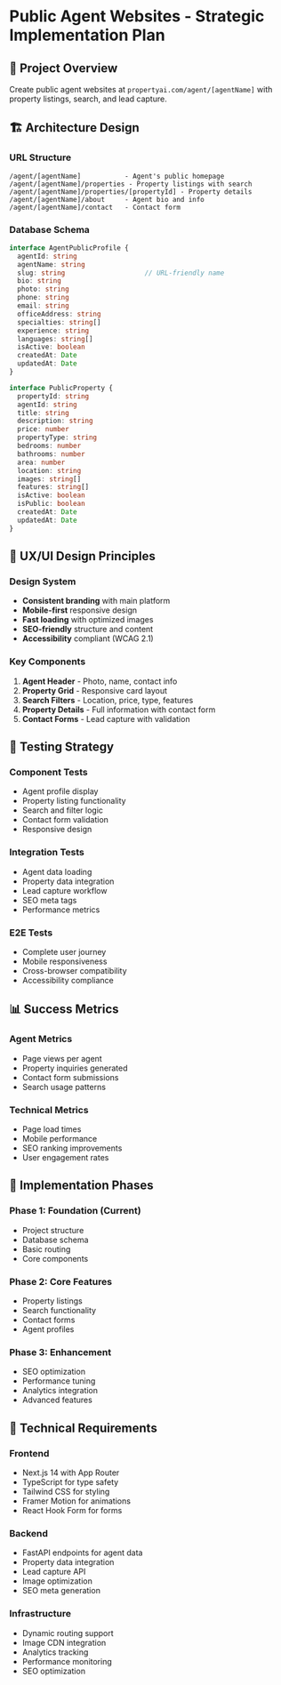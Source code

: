 # Public Agent Websites - Strategic Implementation Plan

## 🎯 Project Overview
Create public agent websites at `propertyai.com/agent/[agentName]` with property listings, search, and lead capture.

## 🏗️ Architecture Design

### URL Structure
```
/agent/[agentName]           - Agent's public homepage
/agent/[agentName]/properties - Property listings with search
/agent/[agentName]/properties/[propertyId] - Property details
/agent/[agentName]/about     - Agent bio and info
/agent/[agentName]/contact   - Contact form
```

### Database Schema
```typescript
interface AgentPublicProfile {
  agentId: string
  agentName: string
  slug: string                    // URL-friendly name
  bio: string
  photo: string
  phone: string
  email: string
  officeAddress: string
  specialties: string[]
  experience: string
  languages: string[]
  isActive: boolean
  createdAt: Date
  updatedAt: Date
}

interface PublicProperty {
  propertyId: string
  agentId: string
  title: string
  description: string
  price: number
  propertyType: string
  bedrooms: number
  bathrooms: number
  area: number
  location: string
  images: string[]
  features: string[]
  isActive: boolean
  isPublic: boolean
  createdAt: Date
  updatedAt: Date
}
```

## 🎨 UX/UI Design Principles

### Design System
- **Consistent branding** with main platform
- **Mobile-first** responsive design
- **Fast loading** with optimized images
- **SEO-friendly** structure and content
- **Accessibility** compliant (WCAG 2.1)

### Key Components
1. **Agent Header** - Photo, name, contact info
2. **Property Grid** - Responsive card layout
3. **Search Filters** - Location, price, type, features
4. **Property Details** - Full information with contact form
5. **Contact Forms** - Lead capture with validation

## 🧪 Testing Strategy

### Component Tests
- Agent profile display
- Property listing functionality
- Search and filter logic
- Contact form validation
- Responsive design

### Integration Tests
- Agent data loading
- Property data integration
- Lead capture workflow
- SEO meta tags
- Performance metrics

### E2E Tests
- Complete user journey
- Mobile responsiveness
- Cross-browser compatibility
- Accessibility compliance

## 📊 Success Metrics

### Agent Metrics
- Page views per agent
- Property inquiries generated
- Contact form submissions
- Search usage patterns

### Technical Metrics
- Page load times
- Mobile performance
- SEO ranking improvements
- User engagement rates

## 🚀 Implementation Phases

### Phase 1: Foundation (Current)
- Project structure
- Database schema
- Basic routing
- Core components

### Phase 2: Core Features
- Property listings
- Search functionality
- Contact forms
- Agent profiles

### Phase 3: Enhancement
- SEO optimization
- Performance tuning
- Analytics integration
- Advanced features

## 🔧 Technical Requirements

### Frontend
- Next.js 14 with App Router
- TypeScript for type safety
- Tailwind CSS for styling
- Framer Motion for animations
- React Hook Form for forms

### Backend
- FastAPI endpoints for agent data
- Property data integration
- Lead capture API
- Image optimization
- SEO meta generation

### Infrastructure
- Dynamic routing support
- Image CDN integration
- Analytics tracking
- Performance monitoring
- SEO optimization